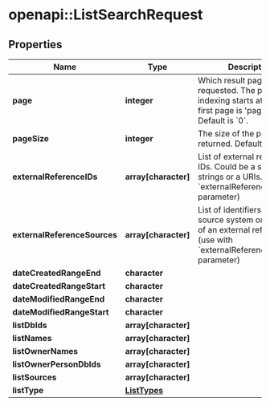 # openapi::ListSearchRequest

## Properties
Name | Type | Description | Notes
------------ | ------------- | ------------- | -------------
**page** | **integer** | Which result page is requested. The page indexing starts at 0 (the first page is &#39;page&#39;&#x3D; 0). Default is &#x60;0&#x60;. | [optional] 
**pageSize** | **integer** | The size of the pages to be returned. Default is &#x60;1000&#x60;. | [optional] 
**externalReferenceIDs** | **array[character]** | List of external reference IDs. Could be a simple strings or a URIs. (use with &#x60;externalReferenceSources&#x60; parameter) | [optional] 
**externalReferenceSources** | **array[character]** | List of identifiers for the source system or database of an external reference (use with &#x60;externalReferenceIDs&#x60; parameter) | [optional] 
**dateCreatedRangeEnd** | **character** |  | [optional] 
**dateCreatedRangeStart** | **character** |  | [optional] 
**dateModifiedRangeEnd** | **character** |  | [optional] 
**dateModifiedRangeStart** | **character** |  | [optional] 
**listDbIds** | **array[character]** |  | [optional] 
**listNames** | **array[character]** |  | [optional] 
**listOwnerNames** | **array[character]** |  | [optional] 
**listOwnerPersonDbIds** | **array[character]** |  | [optional] 
**listSources** | **array[character]** |  | [optional] 
**listType** | [**ListTypes**](ListTypes.md) |  | [optional] 



